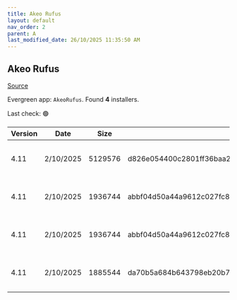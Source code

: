 ```yaml
---
title: Akeo Rufus
layout: default
nav_order: 2
parent: A
last_modified_date: 26/10/2025 11:35:50 AM
---
```


## Akeo Rufus

[Source](https://rufus.ie/)

Evergreen app: `AkeoRufus`. Found **4** installers.

Last check: 🟢

| Version | Date      | Size    | Sha256                                                           | Architecture | InstallerType | Type | URI                                                                                                                                                            |
| ------- | --------- | ------- | ---------------------------------------------------------------- | ------------ | ------------- | ---- | -------------------------------------------------------------------------------------------------------------------------------------------------------------- |
| 4.11    | 2/10/2025 | 5129576 | d826e054400c2801ff36baa2a46684ee5e133b5267e4b6a97b02bab337152018 | ARM64        | Default       | exe  | [https://github.com/pbatard/rufus/releases/download/v4.11/rufus-4.11_arm64.exe](https://github.com/pbatard/rufus/releases/download/v4.11/rufus-4.11_arm64.exe) |
| 4.11    | 2/10/2025 | 1936744 | abbf04d50a44a9612c027fc8072f6da67f5bcda2b826f1f852c9c24d7a1fcdff | x86          | Default       | exe  | [https://github.com/pbatard/rufus/releases/download/v4.11/rufus-4.11.exe](https://github.com/pbatard/rufus/releases/download/v4.11/rufus-4.11.exe)             |
| 4.11    | 2/10/2025 | 1936744 | abbf04d50a44a9612c027fc8072f6da67f5bcda2b826f1f852c9c24d7a1fcdff | x86          | Default       | exe  | [https://github.com/pbatard/rufus/releases/download/v4.11/rufus-4.11p.exe](https://github.com/pbatard/rufus/releases/download/v4.11/rufus-4.11p.exe)           |
| 4.11    | 2/10/2025 | 1885544 | da70b5a684b643798eb20b720bf362e01ab6987ec47bd99a12f6e2d950a446bf | x86          | Default       | exe  | [https://github.com/pbatard/rufus/releases/download/v4.11/rufus-4.11_x86.exe](https://github.com/pbatard/rufus/releases/download/v4.11/rufus-4.11_x86.exe)     |
